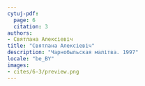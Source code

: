 ```yaml
---
cytuj-pdf:
  page: 6
  citation: 3
authors:
- Святлана Алексіевіч
title: "Святлана Алексіевіч"
description: "Чарнобыльская малітва. 1997"
locale: "be_BY"
images:
- cites/6-3/preview.png
---
```

